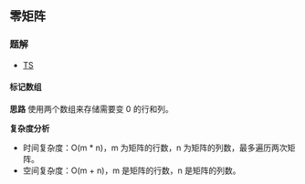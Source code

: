 ## 零矩阵
### 题解
+ [TS](../../ts/lcci/0108.ts)

#### 标记数组
**思路**
使用两个数组来存储需要变 0 的行和列。

**复杂度分析**
+ 时间复杂度：O(m * n)，m 为矩阵的行数，n 为矩阵的列数，最多遍历两次矩阵。
+ 空间复杂度：O(m + n)，m 是矩阵的行数，n 是矩阵的列数。